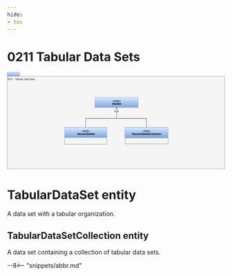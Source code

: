 ```yaml
---
hide:
- toc
---
```


<!-- SPDX-License-Identifier: CC-BY-4.0 -->
<!-- Copyright Contributors to the ODPi Egeria project. -->

# 0211 Tabular Data Sets

![UML](0211-Tabular-Data-Sets.svg)

# TabularDataSet entity

A data set with a tabular organization.

## TabularDataSetCollection entity

A data set containing a collection of tabular data sets.


--8<-- "snippets/abbr.md"